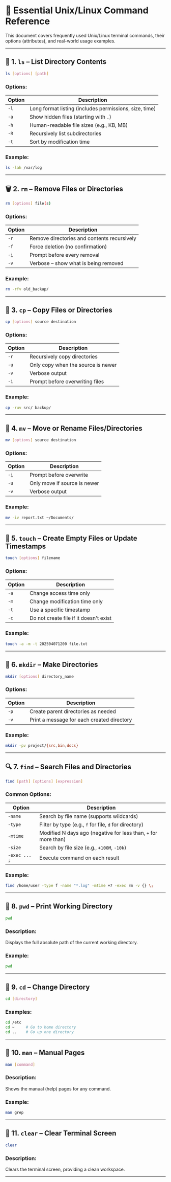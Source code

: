 # 🧰 Essential Unix/Linux Command Reference

This document covers frequently used Unix/Linux terminal commands, their options (attributes), and real-world usage examples.

---

## 📁 1. `ls` – List Directory Contents

```bash
ls [options] [path]
```

### Options:
| Option | Description |
|--------|-------------|
| `-l`   | Long format listing (includes permissions, size, time) |
| `-a`   | Show hidden files (starting with `.`) |
| `-h`   | Human-readable file sizes (e.g., KB, MB) |
| `-R`   | Recursively list subdirectories |
| `-t`   | Sort by modification time |

### Example:
```bash
ls -lah /var/log
```

---

## 🗑️ 2. `rm` – Remove Files or Directories

```bash
rm [options] file(s)
```

### Options:
| Option | Description |
|--------|-------------|
| `-r`   | Remove directories and contents recursively |
| `-f`   | Force deletion (no confirmation) |
| `-i`   | Prompt before every removal |
| `-v`   | Verbose – show what is being removed |

### Example:
```bash
rm -rfv old_backup/
```

---

## 📄 3. `cp` – Copy Files or Directories

```bash
cp [options] source destination
```

### Options:
| Option | Description |
|--------|-------------|
| `-r`   | Recursively copy directories |
| `-u`   | Only copy when the source is newer |
| `-v`   | Verbose output |
| `-i`   | Prompt before overwriting files |

### Example:
```bash
cp -ruv src/ backup/
```

---

## 📂 4. `mv` – Move or Rename Files/Directories

```bash
mv [options] source destination
```

### Options:
| Option | Description |
|--------|-------------|
| `-i`   | Prompt before overwrite |
| `-u`   | Only move if source is newer |
| `-v`   | Verbose output |

### Example:
```bash
mv -iv report.txt ~/Documents/
```

---

## 📝 5. `touch` – Create Empty Files or Update Timestamps

```bash
touch [options] filename
```

### Options:
| Option | Description |
|--------|-------------|
| `-a`   | Change access time only |
| `-m`   | Change modification time only |
| `-t`   | Use a specific timestamp |
| `-c`   | Do not create file if it doesn't exist |

### Example:
```bash
touch -a -m -t 202504071200 file.txt
```

---

## 📁 6. `mkdir` – Make Directories

```bash
mkdir [options] directory_name
```

### Options:
| Option | Description |
|--------|-------------|
| `-p`   | Create parent directories as needed |
| `-v`   | Print a message for each created directory |

### Example:
```bash
mkdir -pv project/{src,bin,docs}
```

---

## 🔍 7. `find` – Search Files and Directories

```bash
find [path] [options] [expression]
```

### Common Options:
| Option | Description |
|--------|-------------|
| `-name`       | Search by file name (supports wildcards) |
| `-type`       | Filter by type (e.g., `f` for file, `d` for directory) |
| `-mtime`      | Modified N days ago (negative for less than, `+` for more than) |
| `-size`       | Search by file size (e.g., `+100M`, `-10k`) |
| `-exec ... ;` | Execute command on each result |

### Example:
```bash
find /home/user -type f -name "*.log" -mtime +7 -exec rm -v {} \;
```

---

## 📍 8. `pwd` – Print Working Directory

```bash
pwd
```

### Description:
Displays the full absolute path of the current working directory.

### Example:
```bash
pwd
```

---

## 🔄 9. `cd` – Change Directory

```bash
cd [directory]
```

### Examples:
```bash
cd /etc
cd ~     # Go to home directory
cd ..    # Go up one directory
```

---

## 📖 10. `man` – Manual Pages

```bash
man [command]
```

### Description:
Shows the manual (help) pages for any command.

### Example:
```bash
man grep
```

---

## 🧼 11. `clear` – Clear Terminal Screen

```bash
clear
```

### Description:
Clears the terminal screen, providing a clean workspace.

---


